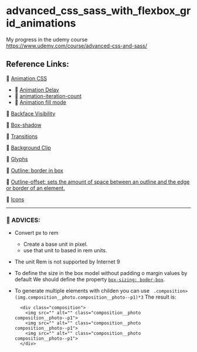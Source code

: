 # advanced_css_sass_with_flexbox_grid_animations
My progress in the udemy course https://www.udemy.com/course/advanced-css-and-sass/

## Reference Links:

🧠 [Animation CSS](https://developer.mozilla.org/en-US/docs/Web/CSS/animation)
- 🧠 [Animation Delay](https://developer.mozilla.org/en-US/docs/Web/CSS/animation-delay)
- 🧠 [animation-iteration-count](https://developer.mozilla.org/en-US/docs/Web/CSS/animation-iteration-count)
- 🧠 [Animation fill mode](https://developer.mozilla.org/en-US/docs/Web/CSS/animation-fill-mode)

🧠 [Backface Visibility](https://developer.mozilla.org/en-US/docs/Web/CSS/backface-visibility)

🧠 [Box-shadow](https://developer.mozilla.org/en-US/docs/Web/CSS/box-shadow)

🧠 [Transitions](https://developer.mozilla.org/en-US/docs/Web/CSS/transition)

🧠 [Background Clip](https://developer.mozilla.org/en-US/docs/Web/CSS/background-clip)

🧠 [Glyphs](https://css-tricks.com/snippets/html/glyphs/)

🧠 [Outline: border in box](https://developer.mozilla.org/en-US/docs/Web/CSS/outline)

🧠 [Outline-offset: sets the amount of space between an outline and the edge or border of an element.](https://developer.mozilla.org/en-US/docs/Web/CSS/outline-offset)

🧠 [Icons](https://linea.io/)

---
### 🧠 ADVICES:

- Convert px to rem
    -   Create a base unit in pixel.
    -   use that unit to based in rem units.
- The unit Rem is not supported by Internet 9

- To define the size in the box model without padding o margin values by default
  We should define the property [`box-sizing: boder-box`](https://developer.mozilla.org/es/docs/Web/CSS/box-sizing).

- To generate multiple elements with childen you can use
  ` .composition>(img.composition__photo.composition__photo--p1)*3`
  The result is:
  ```
    <div class="composition">
      <img src="" alt="" class="composition__photo composition__photo--p1">
      <img src="" alt="" class="composition__photo composition__photo--p1">
      <img src="" alt="" class="composition__photo composition__photo--p1">
    </div>
  ```
  